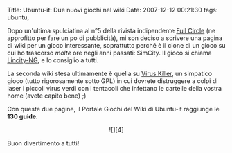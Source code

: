 Title: Ubuntu-it: Due nuovi giochi nel wiki
Date:  2007-12-12 00:21:30
tags: ubuntu,

Dopo un'ultima spulciatina al n°5 della rivista
indipendente [Full Circle][1] (ne approfitto per fare un po di pubblicità), mi
son deciso a scrivere una pagina di wiki per un gioco interessante,
soprattutto perché è il clone di un gioco su cui ho trascorso *molte* ore
negli anni passati: SimCity. Il gioco si chiama [Lincity-NG][2], e lo
consiglio a tutti.


La seconda wiki stesa ultimamente è quella su [Virus
Killer][3], un simpatico gioco (tutto rigorosamente sotto GPL) in cui dovrete
distruggere a colpi di laser i piccoli virus verdi con i tentacoli che
infettano le cartelle della vostra home (avete capito bene) ;)


Con queste due
pagine, il Portale Giochi del Wiki di Ubuntu-it raggiunge le **130 guide**.

<center>![][4]</center>

Buon divertimento a tutti!

   [1]: http://fullcirclemagazine.org/issue-5/

   [2]: http://wiki.ubuntu-it.org/Giochi/Simulazione/Lincity

   [3]: http://wiki.ubuntu-it.org/Giochi/Puzzle/VirusKiller

   [4]: http://dl.dropbox.com/u/369614/blog/img_red/qtzpositivo1qw1.png

